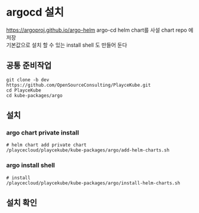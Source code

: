 # argocd 설치

https://argoproj.github.io/argo-helm argo-cd helm chart를 사설 chart repo 에 저장  
기본값으로 설치 할 수 있는 install shell 도 만들어 둔다

## 공통 준비작업

```ShellSession
git clone -b dev https://github.com/OpenSourceConsulting/PlayceKube.git
cd PlayceKube
cd kube-packages/argo
```

## 설치

### argo chart private install

```ShellSession
# helm chart add private chart
/playcecloud/playcekube/kube-packages/argo/add-helm-charts.sh
```

### argo install shell

```ShellSession
# install
/playcecloud/playcekube/kube-packages/argo/install-helm-charts.sh
```

## 설치 확인

